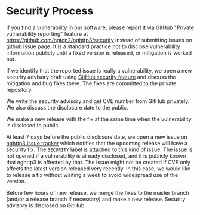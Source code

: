 # Security Process

If you find a vulnerability in our software, please report it via
GitHub "Private vulnerability reporting" feature at
https://github.com/ngtcp2/nghttp3/security instead of submitting
issues on github issue page.  It is a standard practice not to
disclose vulnerability information publicly until a fixed version is
released, or mitigation is worked out.

If we identify that the reported issue is really a vulnerability, we
open a new security advisory draft using [GitHub security
feature](https://github.com/ngtcp2/nghttp3/security) and discuss the
mitigation and bug fixes there.  The fixes are committed to the
private repository.

We write the security advisory and get CVE number from GitHub
privately.  We also discuss the disclosure date to the public.

We make a new release with the fix at the same time when the
vulnerability is disclosed to public.

At least 7 days before the public disclosure date, we open a new issue
on [nghttp3 issue tracker](https://github.com/ngtcp2/nghttp3/issues)
which notifies that the upcoming release will have a security fix.
The `SECURITY` label is attached to this kind of issue.  The issue is
not opened if a vulnerability is already disclosed, and it is publicly
known that nghttp3 is affected by that.  The issue might not be
created if CVE only affects the latest version released very recently.
In this case, we would like to release a fix without waiting a week to
avoid widespread use of the version.

Before few hours of new release, we merge the fixes to the master
branch (and/or a release branch if necessary) and make a new release.
Security advisory is disclosed on GitHub.

